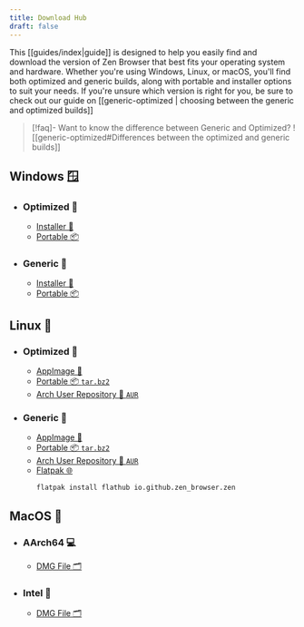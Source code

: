 ```yaml
---
title: Download Hub
draft: false
---
```


This [[guides/index|guide]] is designed to help you easily find and download the version of Zen Browser that best fits your operating system and hardware. Whether you're using Windows, Linux, or macOS, you'll find both optimized and generic builds, along with portable and installer options to suit your needs. If you're unsure which version is right for you, be sure to check out our guide on [[generic-optimized | choosing between the generic and optimized builds]]

> [!faq]- Want to know the difference between Generic and Optimized?
> ![[generic-optimized#Differences between the optimized and generic builds]]

## Windows 🪟

- ### Optimized 🚀
    
	- [Installer 🚀](https://github.com/zen-browser/desktop/releases/latest/download/zen.installer.exe)
	- [Portable 📦](https://github.com/zen-browser/desktop/releases/latest/download/zen.win-specific.zip)

- ### Generic 👴
    
	- [Installer 🚀](https://github.com/zen-browser/desktop/releases/latest/download/zen.installer-generic.exe)
	- [Portable 📦](https://github.com/zen-browser/desktop/releases/latest/download/zen.win-generic.zip)

## Linux 🐧

- ### Optimized 🚀
    
	- [AppImage 🚀](https://github.com/zen-browser/desktop/releases/latest/download/zen-specific.AppImage)
	- [Portable 📦 `tar.bz2`](https://github.com/zen-browser/desktop/releases/latest/download/zen.linux-specific.tar.bz2)
	- [Arch User Repository 📂 `AUR`](https://aur.archlinux.org/packages/zen-browser-avx2-bin)
	  
- ### Generic 👴
    
	- [AppImage 🚀](https://github.com/zen-browser/desktop/releases/latest/download/zen-generic.AppImage)
	- [Portable 📦 `tar.bz2`](https://github.com/zen-browser/desktop/releases/latest/download/zen.linux-generic.tar.bz2)
	- [Arch User Repository 📂 `AUR`](https://aur.archlinux.org/packages/zen-browser-bin) 
	- [Flatpak 🌐](https://flathub.org/apps/io.github.zen_browser.zen)  
	  ```bash
	  flatpak install flathub io.github.zen_browser.zen
	  ```


## MacOS 🍎

- ### AArch64 💻
	    
	- [DMG File 🗂️](https://github.com/zen-browser/desktop/releases/latest/download/zen.macos-aarch64.dmg)
    
- ### Intel 💽

	- [DMG File 🗂️](https://github.com/zen-browser/desktop/releases/latest/download/zen.macos-x64.dmg)
